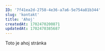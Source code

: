 ```yaml
---
ID: '7f41ea2d-2758-4e36-a7a6-5e754a81b344'
slug: 'kontakt'
title: 'Ahoj'
createdAt: 1702470200871
updatedAt: 1702470385687
---
```


Toto je ahoj stránka
